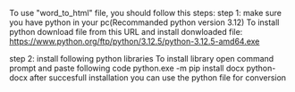To use "word_to_html" file, you should follow this steps:
step 1: make sure you have python in your pc(Recommanded python version 3.12)
        To install python download file from this URL and install donwloaded file:
        https://www.python.org/ftp/python/3.12.5/python-3.12.5-amd64.exe

step 2: install following python libraries
        To install library open command prompt and paste following code
        python.exe -m pip install docx python-docx
        after succesfull installation you can use the python file for conversion